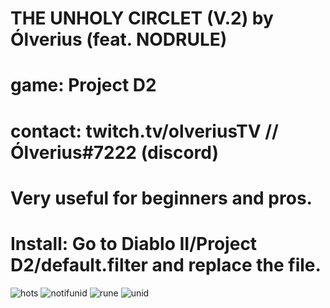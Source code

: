 # THE UNHOLY CIRCLET (V.2) by Ólverius (feat. NODRULE)
# game: Project D2
# contact: twitch.tv/olveriusTV // Ólverius#7222 (discord)
# Very useful for beginners and pros.
# Install: Go to Diablo II/Project D2/default.filter and replace the file.
![hots](https://user-images.githubusercontent.com/74779106/133342273-a33a8c5c-3928-491c-a143-a2045b755ff9.PNG)
![notifunid](https://user-images.githubusercontent.com/74779106/133342274-daf86924-d64a-49a3-9b47-cca936151ae2.PNG)
![rune](https://user-images.githubusercontent.com/74779106/133342275-eac73dbc-30f1-4dae-994d-fece0cf6096d.png)
![unid](https://user-images.githubusercontent.com/74779106/133342277-e93dcdae-2681-44a0-a35c-c83a6cbe2643.png)
